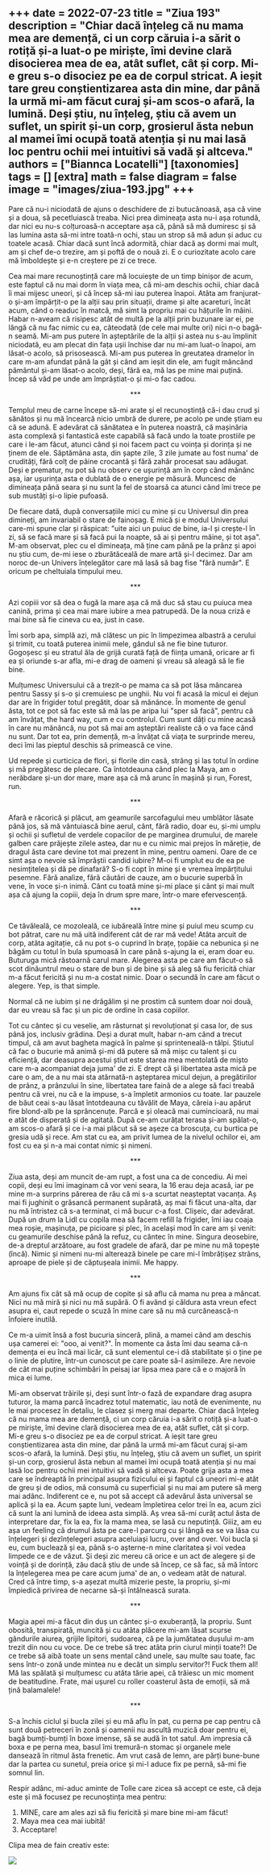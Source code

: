 
+++
date = 2022-07-23
title = "Ziua 193"
description = "Chiar dacă înțeleg că nu mama mea are demență, ci un corp căruia i-a sărit o rotiță și-a luat-o pe miriște, îmi devine clară disocierea mea de ea, atât suflet, cât și corp. Mi-e greu s-o disociez pe ea de corpul stricat. A ieșit tare greu conștientizarea asta din mine, dar până la urmă mi-am făcut curaj și-am scos-o afară, la lumină. Deși știu, nu înțeleg, știu că avem un suflet, un spirit și-un corp, grosierul ăsta nebun al mamei îmi ocupă toată atenția și nu mai lasă loc pentru ochii mei intuitivi să vadă și altceva."
authors = ["Biannca Locatelli"]
[taxonomies]
tags = []
[extra]
math = false
diagram = false
image = "images/ziua-193.jpg"
+++
---

Pare că nu-i niciodată de ajuns o deschidere de zi butucănoasă, așa că vine și a doua, să pecetluiască treaba. Nici prea dimineața asta nu-i așa rotundă, dar nici eu nu-s colțuroasă-n acceptare așa că, până să mă dumiresc și să las lumina asta să-mi intre toată-n ochi, stau un strop să mă adun și aduc cu toatele acasă. Chiar dacă sunt încă adormită, chiar dacă aș dormi mai mult, am și chef de-o trezire, am și poftă de o nouă zi. E o curiozitate acolo care mă îmboldește și e-n creștere pe zi ce trece.

Cea mai mare recunoștință care mă locuiește de un timp binișor de acum, este faptul că nu mai dorm în viața mea, că mi-am deschis ochii, chiar dacă îi mai mijesc uneori, și că încep să-mi iau puterea înapoi. Atâta am franjurat-o și-am împărțit-o pe la alții sau prin situații, drame și alte acareturi, încât acum, când o readuc în matcă, mă simt la propriu mai cu hățurile în mâini. Habar n-aveam că risipesc atât de multă pe la alții prin buzunare iar ei, pe lângă că nu fac nimic cu ea, câteodată (de cele mai multe ori) nici n-o bagă-n seamă. Mi-am pus putere în așteptările de la alții și astea nu s-au împlinit niciodată, eu am plecat din fața ușii închise dar nu mi-am luat-o înapoi, am lăsat-o acolo, să prisosească. Mi-am pus puterea în greutatea dramelor în care m-am afundat până la gât și când am ieșit din ele, am fugit mâncând pământul și-am lăsat-o acolo, deși, fără ea, mă las pe mine mai puțină. Încep să văd pe unde am împrăștiat-o și mi-o fac cadou.

<p style="text-align: center;">***</p>

Templul meu de carne începe să-mi arate și el recunoștință că-i dau crud și sănătos și nu mă încearcă nicio umbră de durere, pe acolo pe unde știam eu că se adună. E adevărat că sănătatea e în puterea noastră, că mașinăria asta complexă și fantastică este capabilă să facă undo la toate prostiile pe care i le-am făcut, atunci când și noi facem pact cu voința și dorința și ne ținem de ele. Săptămâna asta, din șapte zile, 3 zile jumate au fost numa' de crudități, fără colț de pâine crocantă și fără zahăr procesat sau adăugat. Deși e prematur, nu pot să nu observ ce ușurință am în corp când mănânc așa, iar ușurința asta e dublată de o energie pe măsură. Muncesc de dimineața până seara și nu sunt la fel de stoarsă ca atunci când îmi trece pe sub mustăți și-o lipie pufoasă.

De fiecare dată, după conversațiile mici cu mine și cu Universul din prea dimineți, am invariabil o stare de fainoșag. E mică și e modul Universului care-mi spune clar și răspicat: "uite aici un puiuc de bine, ia-l și crește-l în zi, să se facă mare și să facă pui la noapte, să ai și pentru mâine, și tot așa". M-am observat, plec cu el dimineața, mă ține cam până pe la prânz și apoi nu știu cum, de-mi iese o zburătăceală de mare artă și-l decimez. Dar am noroc de-un Univers înțelegător care mă lasă să bag fise "fără număr". E oricum pe cheltuiala timpului meu.

<p style="text-align: center;">***</p>

Azi copiii vor să dea o fugă la mare așa că mă duc să stau cu puiuca mea canină, prima și cea mai mare iubire a mea patrupedă. De la noua criză e mai bine să fie cineva cu ea, just in case.

Îmi sorb apa, simplă azi, mă clătesc un pic în limpezimea albastră a cerului și trimit, cu toată puterea inimii mele, gândul să ne fie bine tuturor. Gogoșesc și eu stratul ăla de grijă curată față de ființa umană, oricare ar fi ea și oriunde s-ar afla, mi-e drag de oameni și vreau să aleagă să le fie bine.

Mulțumesc Universului că a trezit-o pe mama ca să pot lăsa mâncarea pentru Sassy și s-o și cremuiesc pe unghii. Nu voi fi acasă la micul ei dejun dar are în frigider totul pregătit, doar să mănânce. În momente de genul ăsta, tot ce pot să fac este să mă las pe aripa lui "sper să facă", pentru că am învățat, the hard way, cum e cu controlul. Cum sunt dăți cu mine acasă în care nu mănâncă, nu pot să mai am așteptări realiste că o va face când nu sunt. Dar tot ea, prin demență, m-a învățat că viața te surprinde mereu, deci îmi las pieptul deschis să primească ce vine.

Ud repede și curticica de flori, și florile din casă, strâng și las totul în ordine și mă pregătesc de plecare. Ca întotdeauna când plec la Maya, am o nerăbdare și-un dor mare, mare așa că mă arunc în mașină și run, Forest, run.

<p style="text-align: center;">***</p>

Afară e răcorică și plăcut, am geamurile sarcofagului meu umblător lăsate până jos, să mă vântuiască bine aerul, cânt, fără radio, doar eu, și-mi umplu și ochii și sufletul de verdele copacilor de pe marginea drumului, de marele galben care prăjește zilele astea, dar nu e cu nimic mai prejos în măreție, de dragul ăsta care devine tot mai prezent în mine, pentru oameni. Oare de ce simt așa o nevoie să împrăștii candid iubire? M-oi fi umplut eu de ea pe nesimțitelea și dă pe dinafară? S-o fi copt în mine și e vremea împărțitului pesemne. Fără analize, fără căutări de cauze, am o bucurie superbă în vene, în voce și-n inimă. Cânt cu toată mine și-mi place și cânt și mai mult așa că ajung la copiii, deja în drum spre mare, într-o mare efervescență.

<p style="text-align: center;">***</p>

Ce tăvăleală, ce mozoleală, ce iubăreală între mine și puiul meu scump cu bot pătrat, care nu mă uită indiferent cât de rar mă vede! Atâta arcuit de corp, atâta agitație, că nu pot s-o cuprind în brațe, țopăie ca nebunica și ne băgăm cu totul în bula spumoasă în care până s-ajung la ei, eram doar eu. Buturuga mică răstoarnă carul mare. Alegerea asta pe care am făcut-o să scot dinăuntrul meu o stare de bun și de bine și să aleg să fiu fericită chiar m-a făcut fericită și nu m-a costat nimic. Doar o secundă în care am făcut o alegere. Yep, is that simple.

Normal că ne iubim și ne drăgălim și ne prostim că suntem doar noi două, dar eu vreau să fac și un pic de ordine în casa copiilor.

Tot cu cântec și cu veselie, am răsturnat și revoluționat și casa lor, de sus până jos, inclusiv grădina. Deși a durat mult, habar n-am când a trecut timpul, că am avut bagheta magică în palme și sprinteneală-n tălpi. Știutul că fac o bucurie mă animă și-mi dă putere să mă mișc cu talent și cu eficiență, dar deasupra acestui știut este starea mea mentolată de mișto care m-a acompaniat deja juma' de zi. E drept că și libertatea asta mică pe care o am, de a nu mai sta atârnată-n așteptarea micul dejun, a pregătirilor de prânz, a prânzului în sine, libertatea tare faină de a alege să faci treabă pentru că vrei, nu că e la impuse, s-a împletit armonios cu toate. Iar pauzele de băut ceai s-au lăsat întotdeauna cu tăvălit de Maya, căreia i-au apărut fire blond-alb pe la sprâncenuțe. Parcă e și oleacă mai cumincioară, nu mai e atât de disperată și de agitată. După ce-am curățat terasa și-am spălat-o, am scos-o afară și ce i-a mai plăcut să se așeze ca broscuța, cu burtica pe gresia udă și rece. Am stat cu ea, am privit lumea de la nivelul ochilor ei, am fost cu ea și n-a mai contat nimic și nimeni.

<p style="text-align: center;">***</p>

Ziua asta, deși am muncit de-am rupt, a fost una ca de concediu. Ai mei copii, deși eu îmi imaginam că vor veni seara, la 16 erau deja acasă, iar pe mine m-a surprins părerea de rău că mi s-a scurtat neașteptat vacanța. Aș mai fi jughinit o grăsancă permanent supărată, aș mai fi făcut una-alta, dar nu mă întristez că s-a terminat, ci mă bucur c-a fost. Clișeic, dar adevărat. După un drum la Lidl cu copila mea să facem refill la frigider, îmi iau coaja mea roșie, mașinuța, pe picioare și plec, în același mod în care am și venit: cu geamurile deschise până la refuz, cu cântec în mine. Singura deosebire, de-a dreptul arzătoare, au fost gradele de afară, dar pe mine nu mă topește (încă). Nimic și nimeni nu-mi alterează binele pe care mi-l îmbrățișez strâns, aproape de piele și de căptușeala inimii. Me happy.

<p style="text-align: center;">***</p>

Am ajuns fix cât să mă ocup de copite și să aflu că mama nu prea a mâncat. Nici nu mă miră și nici nu mă supără. O fi având și căldura asta vreun efect asupra ei, caut repede o scuză în mine care să nu mă curcănească-n înfoiere inutilă.

Ce m-a uimit însă a fost bucuria sinceră, plină, a mamei când am deschis ușa camerei ei: "ooo, ai venit?". În momente ca ăsta îmi dau seama că-n demența ei eu încă mai licăr, că sunt elementul ce-i dă stabilitate și o ține pe o linie de plutire, într-un cunoscut pe care poate să-l asimileze. Are nevoie de cât mai puține schimbări în peisaj iar lipsa mea pare că e o majoră în mica ei lume.

Mi-am observat trăirile și, deși sunt într-o fază de expandare drag asupra tuturor, la mama parcă încadrez totul matematic, iau notă de evenimente, nu le mai procesez în detaliu, le clasez și merg mai departe. Chiar dacă înțeleg că nu mama mea are demență, ci un corp căruia i-a sărit o rotiță și-a luat-o pe miriște, îmi devine clară disocierea mea de ea, atât suflet, cât și corp. Mi-e greu s-o disociez pe ea de corpul stricat. A ieșit tare greu conștientizarea asta din mine, dar până la urmă mi-am făcut curaj și-am scos-o afară, la lumină. Deși știu, nu înțeleg, știu că avem un suflet, un spirit și-un corp, grosierul ăsta nebun al mamei îmi ocupă toată atenția și nu mai lasă loc pentru ochii mei intuitivi să vadă și altceva. Poate grija asta a mea care se îndreaptă în principal asupra fizicului ei și faptul că uneori mi-e atât de greu și de odios, mă consumă cu superficial și nu mai am putere să merg mai adânc. Indiferent ce e, nu pot să accept că adevărul ăsta universal se aplică și la ea. Acum șapte luni, vedeam împletirea celor trei în ea, acum zici că sunt la ani lumină de ideea asta simplă. Aș vrea să-mi curăț actul ăsta de interpretare dar, fix la ea, fix la mama mea, se lasă cu neputință. Giiiz, am eu așa un feeling că drumul ăsta pe care-l parcurg cu și lângă ea se va lăsa cu înțelegeri și dezînțelegeri asupra aceluiași lucru, over and over. Voi bucla și eu, cum buclează și ea, până s-o așterne-n mine claritatea și voi vedea limpede ce e de văzut. Și deși zic mereu că orice e un act de alegere și de voință și de dorință, zău dacă știu de unde să încep, ce să fac, să mă întorc la înțelegerea mea pe care acum juma' de an, o vedeam atât de natural. Cred că între timp, s-a așezat multă mizerie peste, la propriu, și-mi împiedică privirea de necarne să-și întâlnească surata.

<p style="text-align: center;">***</p>

Magia apei mi-a făcut din duș un cântec și-o exuberanță, la propriu. Sunt obosită, transpirată, muncită și cu atâta plăcere mi-am lăsat scurse gândurile aiurea, grijile lipitori, sudoarea, că pe la jumătatea dușului m-am trezit din nou cu voce. De ce trebe să trec atâta prin ciurul minții toate?! De ce trebe să aibă toate un sens mental când unele, sau multe sau toate, fac sens într-o zonă unde mintea nu e decât un simplu servitor?! Fuck them all! Mă las spălată și mulțumesc cu atâta tărie apei, că trăiesc un mic moment de beatitudine. Frate, mai ușurel cu roller coasterul ăsta de emoții, să mă țină balamalele!

<p style="text-align: center;">***</p>

S-a închis ciclul și bucla zilei și eu mă aflu în pat, cu perna pe cap pentru că sunt două petreceri în zonă și oamenii nu ascultă muzică doar pentru ei, bagă bumți-bumți în boxe imense, să se audă în tot satul. Am impresia că boxa e pe perna mea, basul îmi tremură-n stomac și organele mele dansează în ritmul ăsta frenetic. Am vrut casă de lemn, are părți bune-bune dar la partea cu sunetul, preia orice și mi-l aduce fix pe pernă, să-mi fie somnul lin.

Respir adânc, mi-aduc aminte de Tolle care zicea să accept ce este, că deja este și mă focusez pe recunoștința mea pentru:
1. MINE, care am ales azi să fiu fericită și mare bine mi-am făcut!
2. Maya mea cea mai iubită!
3. Acceptare!

Clipa mea de fain creativ este:

<div class="flex justify-center">
  <img src="images/24c84a782c40b441855184c196882847.jpeg" />
</div>
